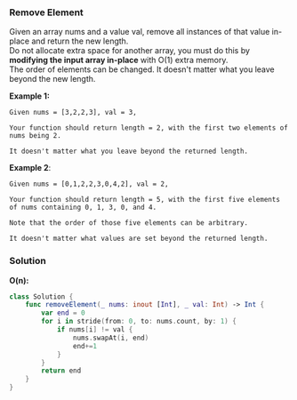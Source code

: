 
### Remove Element

Given an array nums and a value val, remove all instances of that value in-place and return the new length.</br>
Do not allocate extra space for another array, you must do this by __modifying the input array in-place__ with O(1) extra memory.</br>
The order of elements can be changed. It doesn't matter what you leave beyond the new length.

__Example 1:__
```
Given nums = [3,2,2,3], val = 3,

Your function should return length = 2, with the first two elements of nums being 2.

It doesn't matter what you leave beyond the returned length.
```
__Example 2__:
```
Given nums = [0,1,2,2,3,0,4,2], val = 2,

Your function should return length = 5, with the first five elements of nums containing 0, 1, 3, 0, and 4.

Note that the order of those five elements can be arbitrary.

It doesn't matter what values are set beyond the returned length.
```
### Solution
__O(n):__
```Swift
class Solution {
    func removeElement(_ nums: inout [Int], _ val: Int) -> Int {
        var end = 0
        for i in stride(from: 0, to: nums.count, by: 1) {
            if nums[i] != val {
                nums.swapAt(i, end)
                end+=1
            }
        }
        return end
    }
}
```